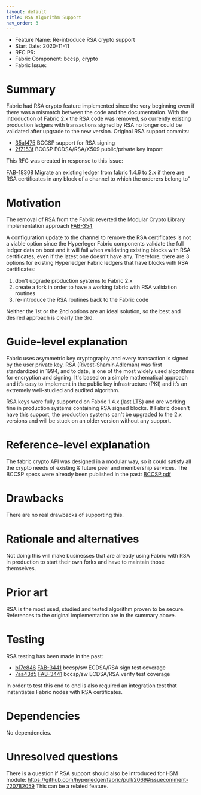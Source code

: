 ```yaml
---
layout: default
title: RSA Algorithm Support
nav_order: 3
---
```


- Feature Name: Re-introduce RSA crypto support
- Start Date: 2020-11-11
- RFC PR: 
- Fabric Component: bccsp, crypto
- Fabric Issue: 

# Summary
[summary]: #summary

Fabric had RSA crypto feature implemented since the very beginning even if there was a mismatch between the code and the documentation.
With the introduction of Fabric 2.x the RSA code was removed, so currently existing production ledgers with transactions signed by RSA no longer could be validated after upgrade to the new version.  Original RSA support commits:

* [35af475](https://github.com/hyperledger/fabric/commit/35af475) BCCSP support for RSA signing
* [2f7153f](https://github.com/hyperledger/fabric/commit/2f7153f) BCCSP ECDSA/RSA/X509 public/private key import

This RFC was created in response to this issue:

[FAB-18308](https://jira.hyperledger.org/browse/FAB-18308) Migrate an existing ledger from fabric 1.4.6 to 2.x if there are RSA certificates in any block of a channel to which the orderers belong to"


# Motivation
[motivation]: #motivation

The removal of RSA from the Fabric reverted the Modular Crypto Library implementation approach [FAB-354](https://jira.hyperledger.org/browse/FAB-354)

A configuration update to the channel to remove the RSA certificates is not a viable option since the Hyperleger Fabric components validate the full ledger data on boot and it will fail when validating existing blocks with RSA certificates, even if the latest one doesn't have any.
Therefore, there are 3 options for existing Hyperledger Fabric ledgers that have blocks with RSA certificates:  
1) don't upgrade production systems to Fabric 2.x
2) create a fork in order to have a working fabric with RSA validation routines
3) re-introduce the RSA routines back to the Fabric code

Neither the 1st or the 2nd options are an ideal solution, so the best and desired approach is clearly the 3rd.


# Guide-level explanation
[guide-level-explanation]: #guide-level-explanation

Fabric uses asymmetric key cryptography and every transaction is signed by the user private key.
RSA (Rivest-Shamir-Adleman) was first standardized in 1994, and to date, is one of the most widely used algorithms for encryption and signing. 
It's based on a simple mathematical approach and it’s easy to implement in the public key infrastructure (PKI) and it’s an extremely well-studied and audited algorithm.

RSA keys were fully supported on Fabric 1.4.x (last LTS) and are working fine in production systems containing RSA signed blocks. 
If Fabric doesn't have this support, the production systems can't be upgraded to the 2.x versions and will be stuck on an older version without any support.

# Reference-level explanation
[reference-level-explanation]: #reference-level-explanation

The fabric crypto API was designed in a modular way, so it could satisfy all the crypto needs of existing & future peer and membership services.
The BCCSP specs were already been published in the past: [BCCSP.pdf](https://jira.hyperledger.org/secure/attachment/10124/BCCSP.pdf)

# Drawbacks
[drawbacks]: #drawbacks

There are no real drawbacks of supporting this.

# Rationale and alternatives
[alternatives]: #alternatives

Not doing this will make businesses that are already using Fabric with RSA in production to start their own forks and have to maintain those themselves.

# Prior art
[prior-art]: #prior-art

RSA is the most used, studied and tested algorithm proven to be secure. References to the original implementation are in the summary above.

# Testing
[testing]: #testing

RSA testing has been made in the past:
* [b17e846](https://github.com/hyperledger/fabric/commit/b17e846) [FAB-3441](https://jira.hyperledger.org/browse/FAB-3441) bccsp/sw ECDSA/RSA sign test coverage
* [7aa43d5](https://github.com/hyperledger/fabric/commit/7aa43d5) [FAB-3441](https://jira.hyperledger.org/browse/FAB-3441) bccsp/sw ECDSA/RSA verify test coverage

In order to test this end to end is also required an integration test that instantiates Fabric nodes with RSA certificates.

# Dependencies
[dependencies]: #dependencies

No dependencies.

# Unresolved questions
[unresolved]: #unresolved-questions

There is a question if RSA support should also be introduced for HSM module: https://github.com/hyperledger/fabric/pull/2069#issuecomment-720782059
This can be a related feature.
